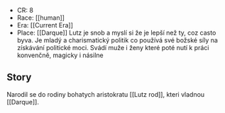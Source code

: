 - CR: 8
- Race: [[human]]
- Era: [[Current Era]]
- Place: [[Darque]]
Lutz je snob a myslí si že je lepší než ty, coz casto byva. Je  mladý a charismatický politik co používá své božské síly na získávání politické moci. Svádí muže i ženy které poté nutí k práci konvenčně, magicky i násilne
## Story
Narodil se do rodiny bohatych aristokratu [[Lutz rod]], kteri vladnou [[Darque]]. 